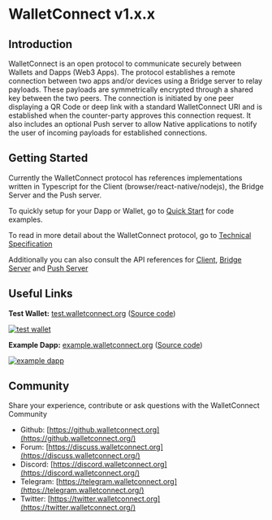 # WalletConnect v1.x.x

## Introduction

WalletConnect is an open protocol to communicate securely between Wallets and Dapps (Web3 Apps). The protocol establishes a remote connection between two apps and/or devices using a Bridge server to relay payloads. These payloads are symmetrically encrypted through a shared key between the two peers. The connection is initiated by one peer displaying a QR Code or deep link with a standard WalletConnect URI and is established when the counter-party approves this connection request. It also includes an optional Push server to allow Native applications to notify the user of incoming payloads for established connections.

## Getting Started

Currently the WalletConnect protocol has references implementations written in Typescript for the Client (browser/react-native/nodejs), the Bridge Server and the Push server.

To quickly setup for your Dapp or Wallet, go to [Quick Start](https://github.com/WalletConnect/walletconnect-docs/blob/fa9729c5f3dc21a2f73428ea9c646c4ba5ca0d60/quick-start) for code examples.

To read in more detail about the WalletConnect protocol, go to [Technical Specification](https://github.com/WalletConnect/walletconnect-docs/blob/fa9729c5f3dc21a2f73428ea9c646c4ba5ca0d60/tech-spec.md)

Additionally you can also consult the API references for [Client](https://github.com/WalletConnect/walletconnect-docs/blob/fa9729c5f3dc21a2f73428ea9c646c4ba5ca0d60/client-api.md), [Bridge Server](https://github.com/WalletConnect/walletconnect-docs/blob/fa9729c5f3dc21a2f73428ea9c646c4ba5ca0d60/bridge-server.md) and [Push Server](https://github.com/WalletConnect/walletconnect-docs/blob/fa9729c5f3dc21a2f73428ea9c646c4ba5ca0d60/push-server.md)

## Useful Links

**Test Wallet:** [test.walletconnect.org](https://test.walletconnect.org/) ([Source code](https://github.com/WalletConnect/walletconnect-test-wallet))

[![test wallet](https://github.com/WalletConnect/walletconnect-docs/raw/fa9729c5f3dc21a2f73428ea9c646c4ba5ca0d60/.gitbook/assets/img_3394.jpg)](https://github.com/WalletConnect/walletconnect-docs/blob/fa9729c5f3dc21a2f73428ea9c646c4ba5ca0d60/.gitbook/assets/img_3394.jpg)

**Example Dapp:** [example.walletconnect.org](https://example.walletconnect.org/) ([Source code](https://github.com/WalletConnect/walletconnect-example-dapp))

[![example dapp](https://github.com/WalletConnect/walletconnect-docs/raw/fa9729c5f3dc21a2f73428ea9c646c4ba5ca0d60/.gitbook/assets/screenshot-2019-01-31-16.52.57.png)](https://github.com/WalletConnect/walletconnect-docs/blob/fa9729c5f3dc21a2f73428ea9c646c4ba5ca0d60/.gitbook/assets/screenshot-2019-01-31-16.52.57.png)

## Community

Share your experience, contribute or ask questions with the WalletConnect Community

- Github: [https://github.walletconnect.org](https://github.walletconnect.org/)
- Forum: [https://discuss.walletconnect.org](https://discuss.walletconnect.org/)
- Discord: [https://discord.walletconnect.org](https://discord.walletconnect.org/)
- Telegram: [https://telegram.walletconnect.org](https://telegram.walletconnect.org/)
- Twitter: [https://twitter.walletconnect.org](https://twitter.walletconnect.org/)
